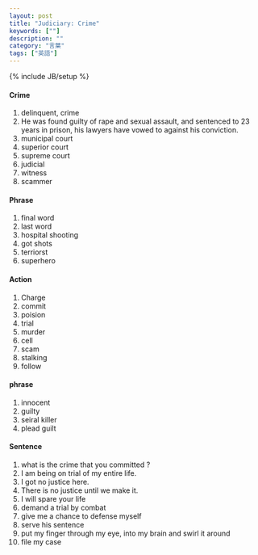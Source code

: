 ```yaml
---
layout: post
title: "Judiciary: Crime"
keywords: [""]
description: ""
category: "言葉"
tags: ["英語"]
---
```

{% include JB/setup %}

#### Crime
1. delinquent, crime
2. He was found guilty of rape and sexual assault, and sentenced to 23 years in
   prison, his lawyers have vowed to against his conviction.
3. municipal court
4. superior court
5. supreme court
6. judicial
7. witness
8. scammer


#### Phrase
1. final word
2. last word
1. hospital shooting
2. got shots
3. terriorst
4. superhero



#### Action
1. Charge
2. commit 
3. poision
4. trial
5. murder
6. cell
7. scam
8. stalking 
9. follow 


#### phrase
1. innocent
2. guilty
3. seiral killer
4. plead guilt


#### Sentence
1. what is the crime that you committed ?
2. I am being on trial of my entire life.
3. I got no justice here.
4. There is no justice until we make it.
4. I will spare your life
5. demand a trial by combat
6. give me a chance to defense myself
7. serve his sentence
8. put my finger through my eye, into my brain and swirl it around
9. file my case

